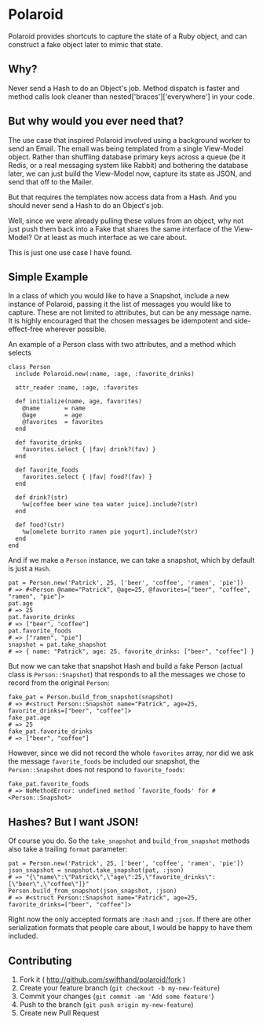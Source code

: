 # Polaroid

Polaroid provides shortcuts to capture the state of a Ruby object, and can construct a fake object later to mimic that state.

## Why?

Never send a Hash to do an Object's job. Method dispatch is faster and method calls look cleaner than nested\['braces'\]\['everywhere'\] in your code.

## But why would you ever need that?

The use case that inspired Polaroid involved using a background worker to send an Email. The email was being templated from a single View-Model object. Rather than shuffling database primary keys across a queue (be it Redis, or a real messaging system like Rabbit) and bothering the database later, we can just build the View-Model now, capture its state as JSON, and send that off to the Mailer.

But that requires the templates now access data from a Hash. And you should never send a Hash to do an Object's job.

Well, since we were already pulling these values from an object, why not just push them back into a Fake that shares the same interface of the View-Model? Or at least as much interface as we care about.

This is just one use case I have found.

## Simple Example

In a class of which you would like to have a Snapshot, include a new instance of Polaroid, passing it the list of messages you would like to capture. These are not limited to attributes, but can be any message name. It is highly encouraged that the chosen messages be idempotent and side-effect-free wherever possible.

An example of a Person class with two attributes, and a method which selects

    class Person
      include Polaroid.new(:name, :age, :favorite_drinks)

      attr_reader :name, :age, :favorites

      def initialize(name, age, favorites)
        @name       = name
        @age        = age
        @favorites  = favorites
      end

      def favorite_drinks
        favorites.select { |fav| drink?(fav) }
      end

      def favorite_foods
        favorites.select { |fav| food?(fav) }
      end

      def drink?(str)
        %w[coffee beer wine tea water juice].include?(str)
      end

      def food?(str)
        %w[omelete burrito ramen pie yogurt].include?(str)
      end
    end

And if we make a `Person` instance, we can take a snapshot, which by default is just a `Hash`.

    pat = Person.new('Patrick', 25, ['beer', 'coffee', 'ramen', 'pie'])
    # => #<Person @name="Patrick", @age=25, @favorites=["beer", "coffee", "ramen", "pie"]>
    pat.age
    # => 25
    pat.favorite_drinks
    # => ["beer", "coffee"]
    pat.favorite_foods
    # => ["ramen", "pie"]
    snapshot = pat.take_shapshot
    # => { name: "Patrick", age: 25, favorite_drinks: ["beer", "coffee"] }

But now we can take that snapshot Hash and build a fake Person (actual class is `Person::Snapshot`) that responds to all the messages we chose to record from the original `Person`:

    fake_pat = Person.build_from_snapshot(snapshot)
    # => #<struct Person::Snapshot name="Patrick", age=25, favorite_drinks=["beer", "coffee"]>
    fake_pat.age
    # => 25
    fake_pat.favorite_drinks
    # => ["beer", "coffee"]

However, since we did not record the whole `favorites` array, nor did we ask the message `favorite_foods` be included our snapshot, the `Person::Snapshot` does not respond to `favorite_foods`:

    fake_pat.favorite_foods
    # => NoMethodError: undefined method `favorite_foods' for #<Person::Snapshot>


## Hashes? But I want JSON!

Of course you do. So the `take_snapshot` and `build_from_snapshot` methods also take a trailing `format` parameter:

    pat = Person.new('Patrick', 25, ['beer', 'coffee', 'ramen', 'pie'])
    json_snapshot = snapshot.take_snapshot(pat, :json)
    # => "{\"name\":\"Patrick\",\"age\":25,\"favorite_drinks\":[\"beer\",\"coffee\"]}"
    Person.build_from_snapshot(json_snapshot, :json)
    # => #<struct Person::Snapshot name="Patrick", age=25, favorite_drinks=["beer", "coffee"]>

Right now the only accepted formats are `:hash` and `:json`. If there are other serialization formats that people care about, I would be happy to have them included.


## Contributing

1. Fork it ( http://github.com/swifthand/polaroid/fork )
2. Create your feature branch (`git checkout -b my-new-feature`)
3. Commit your changes (`git commit -am 'Add some feature'`)
4. Push to the branch (`git push origin my-new-feature`)
5. Create new Pull Request

